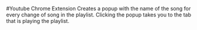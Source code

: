 #Youtube Chrome Extension
Creates a popup with the name of the song for every change of song in the playlist.
Clicking the popup takes you to the tab that is playing the playlist.
